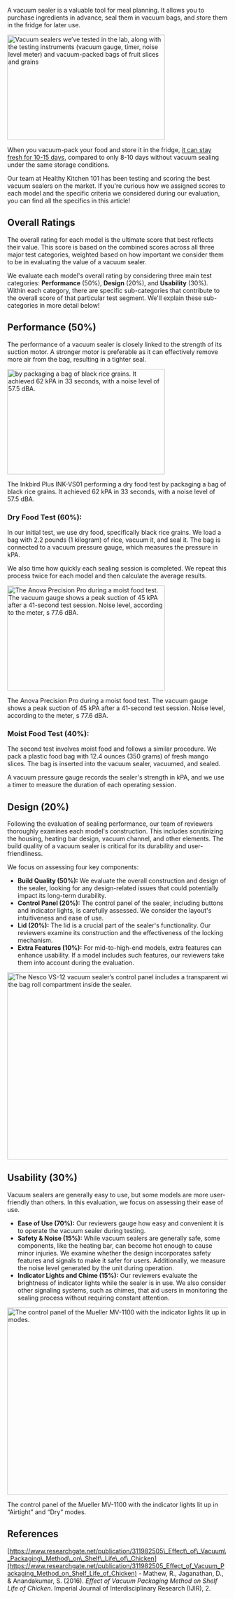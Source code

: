 A vacuum sealer is a valuable tool for meal planning. It allows you to purchase ingredients in advance, seal them in vacuum bags, and store them in the fridge for later use.

<img src="https://cdn.healthykitchen101.com/reviews/images/vacuum-sealers/how-we-test-vacuum-sealers-clozfbwkr0000ll8836ue9dvg.jpg" alt="Vacuum sealers we’ve tested in the lab, along with the testing instruments (vacuum gauge, timer, noise level meter) and vacuum-packed bags of fruit slices and grains" width="360" height="240">

When you vacuum-pack your food and store it in the fridge, [it can stay fresh for 10-15 days](https://www.researchgate.net/publication/311982505_Effect_of_Vacuum_Packaging_Method_on_Shelf_Life_of_Chicken), compared to only 8-10 days without vacuum sealing under the same storage conditions.

Our team at Healthy Kitchen 101 has been testing and scoring the best vacuum sealers on the market. If you're curious how we assigned scores to each model and the specific criteria we considered during our evaluation, you can find all the specifics in this article!

Overall Ratings
---------------

The overall rating for each model is the ultimate score that best reflects their value. This score is based on the combined scores across all three major test categories, weighted based on how important we consider them to be in evaluating the value of a vacuum sealer.

We evaluate each model's overall rating by considering three main test categories: **Performance** (50%), **Design** (20%), and **Usability** (30%). Within each category, there are specific sub-categories that contribute to the overall score of that particular test segment. We'll explain these sub-categories in more detail below!

Performance (50%)
-----------------

The performance of a vacuum sealer is closely linked to the strength of its suction motor. A stronger motor is preferable as it can effectively remove more air from the bag, resulting in a tighter seal.

<img src="https://cdn.healthykitchen101.com/reviews/images/vacuum-sealers/inkbird-plus-ink-vs01-performing-dry-food-test-cloxt3eyp000bfi884g671b27.jpg" alt=" by packaging a bag of black rice grains. It achieved 62 kPA in 33 seconds, with a noise level of 57.5 dBA." width="360" height="240">

The Inkbird Plus INK-VS01 performing a dry food test by packaging a bag of black rice grains. It achieved 62 kPA in 33 seconds, with a noise level of 57.5 dBA.

### Dry Food Test (60%):

In our initial test, we use dry food, specifically black rice grains. We load a bag with 2.2 pounds (1 kilogram) of rice, vacuum it, and seal it. The bag is connected to a vacuum pressure gauge, which measures the pressure in kPA.

We also time how quickly each sealing session is completed. We repeat this process twice for each model and then calculate the average results.

<img src="https://cdn.healthykitchen101.com/reviews/images/vacuum-sealers/anova-precision-pro-during-moist-food-test-cloxt5cmf000cfi88369c9f3o.jpg" alt="The Anova Precision Pro during a moist food test. The vacuum gauge shows a peak suction of 45 kPA after a 41-second test session. Noise level, according to the meter, s 77.6 dBA." width="360" height="240">

The Anova Precision Pro during a moist food test. The vacuum gauge shows a peak suction of 45 kPA after a 41-second test session. Noise level, according to the meter, s 77.6 dBA.

### Moist Food Test (40%):

The second test involves moist food and follows a similar procedure. We pack a plastic food bag with 12.4 ounces (350 grams) of fresh mango slices. The bag is inserted into the vacuum sealer, vacuumed, and sealed.

A vacuum pressure gauge records the sealer's strength in kPA, and we use a timer to measure the duration of each operating session.

Design (20%)
------------

Following the evaluation of sealing performance, our team of reviewers thoroughly examines each model's construction. This includes scrutinizing the housing, heating bar design, vacuum channel, and other elements. The build quality of a vacuum sealer is critical for its durability and user-friendliness.

We focus on assessing four key components:

*   **Build Quality (50%):** We evaluate the overall construction and design of the sealer, looking for any design-related issues that could potentially impact its long-term durability.
*   **Control Panel (20%):** The control panel of the sealer, including buttons and indicator lights, is carefully assessed. We consider the layout's intuitiveness and ease of use.
*   **Lid (20%):** The lid is a crucial part of the sealer's functionality. Our reviewers examine its construction and the effectiveness of the locking mechanism.
*   **Extra Features (10%):** For mid-to-high-end models, extra features can enhance usability. If a model includes such features, our reviewers take them into account during the evaluation.

<img src="https://cdn.healthykitchen101.com/reviews/images/vacuum-sealers/nesco-vs-12-vacuum-sealer-control-panel-cloxt79sp000dfi887smkfqvd.jpg" alt="The Nesco VS-12 vacuum sealer’s control panel includes a transparent window that looks into the bag roll compartment inside the sealer." width="640" height="427">

Usability (30%)
---------------

Vacuum sealers are generally easy to use, but some models are more user-friendly than others. In this evaluation, we focus on assessing their ease of use.

*   **Ease of Use (70%):** Our reviewers gauge how easy and convenient it is to operate the vacuum sealer during testing.
*   **Safety & Noise (15%):** While vacuum sealers are generally safe, some components, like the heating bar, can become hot enough to cause minor injuries. We examine whether the design incorporates safety features and signals to make it safer for users. Additionally, we measure the noise level generated by the unit during operation.
*   **Indicator Lights and Chime (15%):** Our reviewers evaluate the brightness of indicator lights while the sealer is in use. We also consider other signaling systems, such as chimes, that aid users in monitoring the sealing process without requiring constant attention.

<img src="https://cdn.healthykitchen101.com/reviews/images/vacuum-sealers/control-panel-mueller-mv-1100-cloxt9a5a000efi88f00a8sxk.jpg" alt="The control panel of the Mueller MV-1100 with the indicator lights lit up in “Airtight” and “Dry” modes." width="640" height="427">

The control panel of the Mueller MV-1100 with the indicator lights lit up in “Airtight” and “Dry” modes.

References
----------

[https://www.researchgate.net/publication/311982505\_Effect\_of\_Vacuum\_Packaging\_Method\_on\_Shelf\_Life\_of\_Chicken](https://www.researchgate.net/publication/311982505_Effect_of_Vacuum_Packaging_Method_on_Shelf_Life_of_Chicken) - Mathew, R., Jaganathan, D., & Anandakumar, S. (2016). _Effect of Vacuum Packaging Method on Shelf Life of Chicken_. Imperial Journal of Interdisciplinary Research (IJIR), 2.